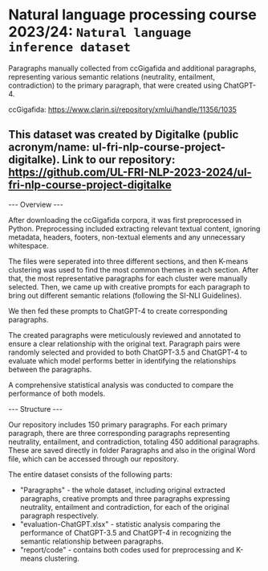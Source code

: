 # Natural language processing course 2023/24: `Natural language inference dataset`

Paragraphs manually collected from ccGigafida and additional paragraphs, representing various semantic relations (neutrality, entailment, contradiction) to the primary paragraph, that were created using ChatGPT-4.

ccGigafida: https://www.clarin.si/repository/xmlui/handle/11356/1035 

This dataset was created by Digitalke (public acronym/name: ul-fri-nlp-course-project-digitalke).
Link to our repository: https://github.com/UL-FRI-NLP-2023-2024/ul-fri-nlp-course-project-digitalke
------------------------------------------------------------------------------------------------------------------------

--- Overview ---

After downloading the ccGigafida corpora, it was first preprocessed in Python. Preprocessing included extracting relevant textual content, ignoring metadata, headers, footers, non-textual elements and any unnecessary whitespace.

The files were seperated into three different sections, and then K-means clustering was used to find the most common themes in each section. After that, the most representative paragraphs for each cluster were manually selected. Then, we came up with creative prompts for each paragraph to bring out different semantic relations (following the SI-NLI Guidelines).

We then fed these prompts to ChatGPT-4 to create corresponding paragraphs.

The created paragraphs were meticulously reviewed and annotated to ensure a clear relationship with the original text. Paragraph pairs were randomly selected and provided to both ChatGPT-3.5 and ChatGPT-4 to evaluate which model performs better in identifying the relationships between the paragraphs.

A comprehensive statistical analysis was conducted to compare the performance of both models.


--- Structure ---

Our repository includes 150 primary paragraphs. For each primary paragraph, there are three corresponding paragraphs representing neutrality, entailment, and contradiction, totaling 450 additional paragraphs. These are saved directly in folder Paragraphs and also in the original Word file, which can be accessed through our repository.

The entire dataset consists of the following parts:
- "Paragraphs" - the whole dataset, including original extracted paragraphs, creative prompts and three paragraphs expressing neutrality, entailment and contradiction, for each of the original paragraph respectively.
- "evaluation-ChatGPT.xlsx" - statistic analysis comparing the performance of ChatGPT-3.5 and ChatGPT-4 in recognizing the semantic relationship between paragraphs.
- "report/code" - contains both codes used for preprocessing and K-means clustering.

